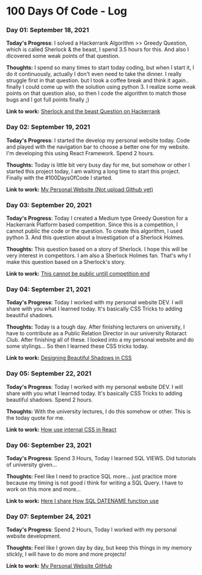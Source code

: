 # 100 Days Of Code - Log

### Day 01: September 18, 2021

**Today's Progress**: I solved a Hackerrank Algorithm >> Greedy Question, which is called Sherlock & the beast, I spend 3.5 hours for this. And also I dicovered some weak points of that question. 

**Thoughts:** I spend so many times to start today coding, but when I start it, I do it continuously, actually I don't even need to take the dinner. I really struggle first in that question. but I took a coffee break and think it again.. finally I could come up with the solution using python 3. I realize some weak points on that question also, so then I code the algorithm to match those bugs and I got full points finally ;) 

**Link to work:** [Sherlock and the beast Question on Hackerrank](https://www.hackerrank.com/challenges/sherlock-and-the-beast/problem?h_r=profile)

### Day 02: September 19, 2021

**Today's Progress**: I started the develop my personal website today. Code and played with the navigation bar to choose a better one for my website. I'm developing this using React Framework. Spend 2 hours.

**Thoughts:** Today is little bit very busy day for me, but somehow or other I started this project today, I am waiting a long time to start this project. Finally with the #100DaysOfCode I started. 

**Link to work:** [My Personal Website (Not upload Github yet)](https://www.twitter.com/GayanKodX)

### Day 03: September 20, 2021

**Today's Progress**: Today I created a Medium type Greedy Question for a Hackerrank Platform based competition. Since this is a competition, I cannot public the code or the question. To create this algorithm, I used python 3. And this question about a Investigation of a Sherlock Holmes. 

**Thoughts:** This question based on a story of Sherlock. I hope this will be very interest in competitors. I am also a Sherlock Holmes fan. That's why I make this question based on a Sherlock's story. 

**Link to work:** [This cannot be public untill competition end](https://www.twitter.com/GayanKodX)

### Day 04: September 21, 2021

**Today's Progress**: Today I worked with my personal website DEV. I will share with you what I learned today. It's basically CSS Tricks to adding beautiful shadows. 

**Thoughts:** Today is a tough day. After finishing lecturers on university, I have to contribute as a Public Relation Director in our university Rotaract Club. After finishing all of these. I looked into a my personal website and do some stylings... So then I learned these CSS tricks today.  

**Link to work:** [Designing Beautiful Shadows in CSS](https://www.joshwcomeau.com/css/designing-shadows/)

### Day 05: September 22, 2021

**Today's Progress**: Today I worked with my personal website DEV. I will share with you what I learned today. It's basically CSS Tricks to adding beautiful shadows. Spend 2 hours.

**Thoughts:** With the university lectures, I do this somehow or other. This is the today quote for me. 

**Link to work:** [How use internal CSS in React](https://twitter.com/GayanKodX/status/1440730081081520136) 

### Day 06: September 23, 2021

**Today's Progress**: Spend 3 Hours, Today I learned SQL VIEWS. Did tutorials of university given...

**Thoughts:** Feel like I need to practice SQL more... just practice more because my timing is not good i think for writing a SQL Query. I have to work on this more and more...

**Link to work:** [Here I share How SQL DATENAME function use](https://twitter.com/GayanKodX/status/1441083362899226630) 

### Day 07: September 24, 2021

**Today's Progress**: Spend 2 Hours, Today I worked with my personal website development.

**Thoughts:** Feel like I grown day by day, but keep this things in my memory stickly, I will have to do more and more projects!

**Link to work:** [My Personal Website GitHub](https://github.com/GayanKod/gayankod-personalweb) 


